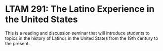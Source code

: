 # LTAM 291: The Latino Experience in the United States

This is a reading and discussion seminar that will introduce students to topics in the history of Latinos in the United States from the 19th century to the present.